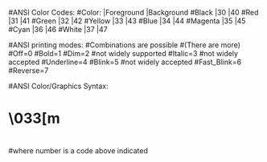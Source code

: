 
#ANSI Color Codes:
#Color:		|Foreground	|Background
#Black		|30		|40
#Red		|31		|41
#Green		|32		|42
#Yellow		|33		|43
#Blue		|34		|44
#Magenta	|35		|45
#Cyan		|36		|46
#White		|37		|47


#ANSI printing modes:
#Combinations are possible
#(There are more)
#Off=0
#Bold=1
#Dim=2    #not widely supported
#Italic=3 #not widely accepted
#Underline=4
#Blink=5 #not widely accepted
#Fast_Blink=6
#Reverse=7


#ANSI Color/Graphics Syntax:
#
#    \033[<number>m
#
#where number is a code above indicated


